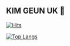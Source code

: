 ## KIM GEUN UK 👋


[![Hits](https://hits.seeyoufarm.com/api/count/incr/badge.svg?url=https%3A%2F%2Fgithub.com%2FKimGeunUk&count_bg=%23000000&title_bg=%23000000&icon=github.svg&icon_color=%23FFFFFF&title=GitHub&edge_flat=false)](https://hits.seeyoufarm.com)


[![Top Langs](https://github-readme-stats.vercel.app/api/top-langs/?username=KimGeunUk&layout=compact)](https://github.com/KimGeunUk/github-readme-stats)
